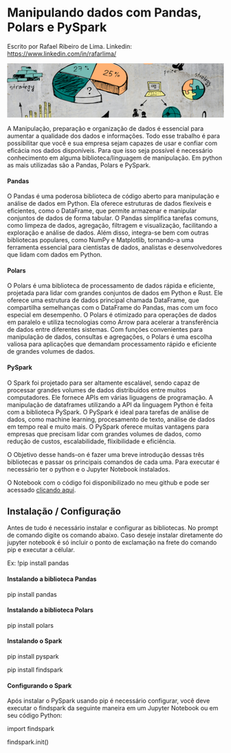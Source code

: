 # Manipulando dados com Pandas, Polars e PySpark

Escrito por Rafael Ribeiro de Lima. Linkedin: https://www.linkedin.com/in/rafarlima/

<img src=./images/databanner.png>

A Manipulação, preparação e organização de dados é essencial para aumentar a qualidade dos dados e informações. Todo esse trabalho é para possibilitar que você e sua empresa sejam capazes de usar e confiar com eficácia nos dados disponíveis.
Para que isso seja possível é necessário conhecimento em alguma biblioteca/linguagem de manipulação. Em python as mais utilizadas são a Pandas, Polars e PySpark. 

#### Pandas

O Pandas é uma poderosa biblioteca de código aberto para manipulação e análise de dados em Python. Ela oferece estruturas de dados flexíveis e eficientes, como o DataFrame, que permite armazenar e manipular conjuntos de dados de forma tabular. O Pandas simplifica tarefas comuns, como limpeza de dados, agregação, filtragem e visualização, facilitando a exploração e análise de dados. Além disso, integra-se bem com outras bibliotecas populares, como NumPy e Matplotlib, tornando-a uma ferramenta essencial para cientistas de dados, analistas e desenvolvedores que lidam com dados em Python.

#### Polars

O Polars é uma biblioteca de processamento de dados rápida e eficiente, projetada para lidar com grandes conjuntos de dados em Python e Rust. Ele oferece uma estrutura de dados principal chamada DataFrame, que compartilha semelhanças com o DataFrame do Pandas, mas com um foco especial em desempenho. O Polars é otimizado para operações de dados em paralelo e utiliza tecnologias como Arrow para acelerar a transferência de dados entre diferentes sistemas. Com funções convenientes para manipulação de dados, consultas e agregações, o Polars é uma escolha valiosa para aplicações que demandam processamento rápido e eficiente de grandes volumes de dados.

#### PySpark

O Spark foi projetado para ser altamente escalável, sendo capaz de processar grandes volumes de dados distribuídos entre muitos computadores. Ele fornece APIs em várias liguagens de programação. A manipulação de dataframes utilizando a API da linguagem Python é feita com a biblioteca PySpark. O PySpark é ideal para tarefas de análise de dados, como machine learning, procesamento de texto, análise de dados em tempo real e muito mais. O PySpark oferece muitas vantagens para empresas que precisam lidar com grandes volumes de dados, como redução de custos, escalabilidade, flixibilidade e eficiência.

O Objetivo desse hands-on é fazer uma breve introdução dessas três bibliotecas e passar os principais comandos de cada uma. Para executar é necessário ter o python e o Jupyter Notebook instalados.

O Notebook com o código foi disponibilizado no meu github e pode ser acessado <a href='[https://github.com/rafaelrlima/pandas_polars_pyspark](https://github.com/rafaelrlima/pandas_polars_pyspark/blob/main/Pandas%20vs%20Polar%20vs%20PySpark.ipynb)'>clicando aqui</a>.

## Instalação / Configuração

Antes de tudo é necessário instalar e configurar as bibliotecas. No prompt de comando digite os comando abaixo. Caso deseje instalar diretamente do jupyter notebook é só incluir o ponto de exclamação na frete do comando pip e executar a célular. 

Ex: !pip install pandas

#### Instalando a biblioteca Pandas

pip install pandas

#### Instalando a biblioteca Polars

pip install polars

#### Instalando o Spark

pip install pyspark

pip install findspark

#### Configurando o Spark

Após instalar o PySpark usando pip é necessário configurar, você deve executar o findspark da seguinte maneira em um Jupyter Notebook ou em seu código Python:

 import findspark

 findspark.init()
